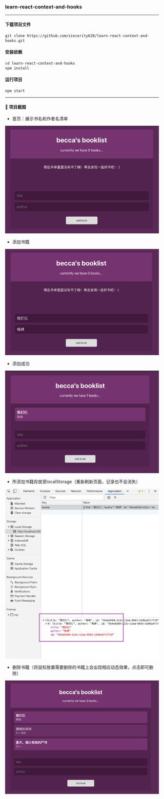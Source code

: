 ### learn-react-context-and-hooks

---
#### 下载项目文件
```
git clone https://github.com/sincerity628/learn-react-context-and-hooks.git
```
#### 安装依赖
```
cd learn-react-context-and-hooks
npm install
```
#### 运行项目
```
npm start
```
---
#### :eyes: 项目截图
* 首页：展示书名和作者名清单

![index](./src/assets/screenshots/home1.png)

* 添加书籍

![add-book1](./src/assets/screenshots/add-book1.png)

* 添加成功

![add-book-success](./src/assets/screenshots/add-book2.png)

* 所添加书籍存放至localStorage（重新刷新页面，记录也不会消失）

![add-book-to-localStorage](./src/assets/screenshots/add-book3.png)

* 删除书籍（将鼠标放置需要删除的书籍上会出现相应动态效果，点击即可删除）

![delete-book](./src/assets/screenshots/delete-book.png)
